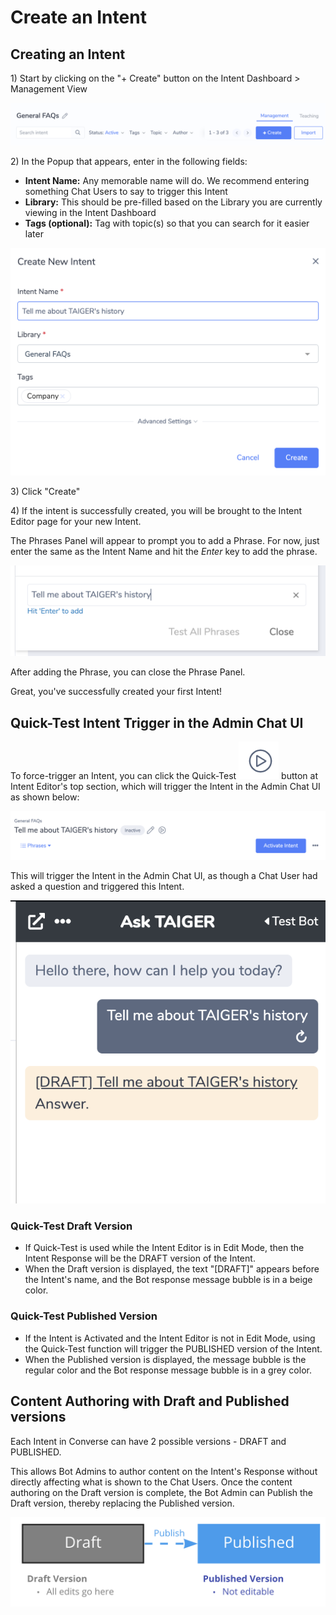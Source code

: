 # Create an Intent

## Creating an Intent

1\) Start by clicking on the "+ Create" button on the Intent Dashboard &gt; Management View

![](../../.gitbook/assets/30.png)

2\) In the Popup that appears, enter in the following fields:

* **Intent Name:** Any memorable name will do. We recommend entering something Chat Users to say to trigger this Intent
* **Library:** This should be pre-filled based on the Library you are currently viewing in the Intent Dashboard
* **Tags \(optional\):** Tag with topic\(s\) so that you can search for it easier later

![](../../.gitbook/assets/31.png)

3\) Click "Create"

4\) If the intent is successfully created, you will be brought to the Intent Editor page for your new Intent.

The Phrases Panel will appear to prompt you to add a Phrase. For now, just enter the same as the Intent Name and hit the _Enter_ key to add the phrase.

![](../../.gitbook/assets/32.png)

After adding the Phrase, you can close the Phrase Panel.

Great, you've successfully created your first Intent!

## Quick-Test Intent Trigger in the Admin Chat UI

To force-trigger an Intent, you can click the Quick-Test ![](../../.gitbook/assets/33.png) button at Intent Editor's top section, which will trigger the Intent in the Admin Chat UI as shown below:

![](../../.gitbook/assets/34.png)

This will trigger the Intent in the Admin Chat UI, as though a Chat User had asked a question and triggered this Intent.

![](../../.gitbook/assets/35.png)

### **Quick-Test Draft Version**

* If Quick-Test is used while the Intent Editor is in Edit Mode, then the Intent Response will be the DRAFT version of the Intent.
* When the Draft version is displayed, the text "\[DRAFT\]" appears before the Intent's name, and the Bot response message bubble is in a beige color.

### **Quick-Test Published Version**

* If the Intent is Activated and the Intent Editor is not in Edit Mode, using the Quick-Test function will trigger the PUBLISHED version of the Intent.
* When the Published version is displayed, the message bubble is the regular color and the Bot response message bubble is in a grey color.

## Content Authoring with Draft and Published versions

Each Intent in Converse can have 2 possible versions - DRAFT and PUBLISHED.

This allows Bot Admins to author content on the Intent's Response without directly affecting what is shown to the Chat Users. Once the content authoring on the Draft version is complete, the Bot Admin can Publish the Draft version, thereby replacing the Published version.

![](../../.gitbook/assets/36.png)

